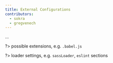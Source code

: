 ```yaml
---
title: External Configurations
contributors:
  - sokra
  - gregvenech
---
```


...

?> possible extensions, e.g. `.babel.js`

?> loader settings, e.g. `sassLoader`, `eslint` sections